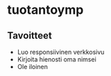 # tuotantoymp

## Tavoitteet
- Luo responsiivinen verkkosivu
- Kirjoita hienosti oma nimsei
- Ole iloinen

